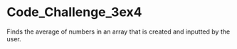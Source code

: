# Code_Challenge_3ex4
Finds the average of numbers in an array that is created and inputted by the user.
